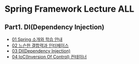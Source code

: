 # Spring Framework Lecture ALL

## Part1. DI(Dependency Injection)

- [01 Spring 소개와 학습 안내](https://github.com/Jinuk93/TIL/blob/master/Spring/Spring%20Framework%20ALL/docs/01%20Spring%20%EC%86%8C%EA%B0%9C%EC%99%80%20%ED%95%99%EC%8A%B5%20%EC%95%88%EB%82%B4.md)
- [02 느슨한 결합력과 인터페이스](https://github.com/Jinuk93/TIL/blob/master/Spring/Spring%20Framework%20ALL/docs/02%20%EB%8A%90%EC%8A%A8%ED%95%9C%20%EA%B2%B0%ED%95%A9%EB%A0%A5%EA%B3%BC%20%EC%9D%B8%ED%84%B0%ED%8E%98%EC%9D%B4%EC%8A%A4.md)
- [03 DI(Dependency Injection)](https://github.com/Jinuk93/TIL/blob/master/Spring/Spring%20Framework%20ALL/docs/03%20DI(Dependency%20Injection).md)
- [04 IoC(Inversion Of Control) 컨테이너](https://github.com/Jinuk93/TIL/blob/master/Spring/Spring%20Framework%20ALL/docs/04%20IoC(Inversion%20Of%20Control)%20%EC%BB%A8%ED%85%8C%EC%9D%B4%EB%84%88.md)
